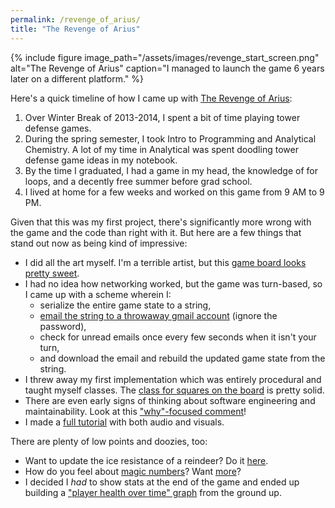 ```yaml
---
permalink: /revenge_of_arius/
title: "The Revenge of Arius"
---
```


{% include figure image_path="/assets/images/revenge_start_screen.png" alt="The Revenge of Arius" caption="I managed to launch the game 6 years later on a different platform." %}


Here's a quick timeline of how I came up with [The Revenge of Arius](https://github.com/Jessime/revenge_of_arius):

1. Over Winter Break of 2013-2014, I spent a bit of time playing tower defense games.
2. During the spring semester, I took Intro to Programming and Analytical Chemistry. A lot of my time in Analytical was spent doodling tower defense game ideas in my notebook.
3. By the time I graduated, I had a game in my head, the knowledge of for loops, and a decently free summer before grad school.
4. I lived at home for a few weeks and worked on this game from 9 AM to 9 PM.

Given that this was my first project, there's significantly more wrong with the game and the code than right with it. But here are a few things that stand out now as being kind of impressive:

* I did all the art myself. I'm a terrible artist, but this [game board looks pretty sweet](https://raw.githubusercontent.com/Jessime/revenge_of_arius/master/tut19.png).
* I had no idea how networking worked, but the game was turn-based, so I came up with a scheme wherein I:
  * serialize the entire game state to a string,
  * [email the string to a throwaway gmail account](https://github.com/Jessime/revenge_of_arius/blob/master/mails.py#L247) (ignore the password),
  * check for unread emails once every few seconds when it isn't your turn,
  * and download the email and rebuild the updated game state from the string.
 * I threw away my first implementation which was entirely procedural and taught myself classes. The [class for squares on the board](https://github.com/Jessime/revenge_of_arius/blob/master/nodes.py#L11) is pretty solid.
 * There are even early signs of thinking about software engineering and maintainability. Look at this ["why"-focused comment](https://github.com/Jessime/revenge_of_arius/blob/master/nodes.py#L184)!
* I made a [full tutorial](https://github.com/Jessime/revenge_of_arius/blob/master/audio.py#L11) with both audio and visuals.

There are plenty of low points and doozies, too:

* Want to update the ice resistance of a reindeer? Do it [here](https://github.com/Jessime/revenge_of_arius/blob/master/unit_stats.py#L6).
* How do you feel about [magic numbers](https://github.com/Jessime/revenge_of_arius/blob/master/track_card.py#L19)? Want [more](https://github.com/Jessime/revenge_of_arius/blob/master/track_card.py#L59)?
* I decided I _had_ to show stats at the end of the game and ended up building a ["player health over time" graph](https://github.com/Jessime/revenge_of_arius/blob/master/end.py#L3) from the ground up.
